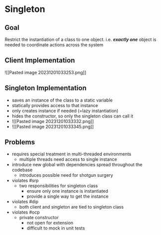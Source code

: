 # Singleton
## Goal
Restrict the instantiation of a class to one object. i.e. ***exactly one*** object is needed to coordinate actions across the system

## Client Implementation
![[Pasted image 20231201033253.png]]
## Singleton Implementation
- saves an instance of the class to a static variable
- statically provides access to that instance
- only creates instance if needed (=lazy instantiation)
- hides the constructor, so only the singleton class can call it
- ![[Pasted image 20231201033332.png]]
- ![[Pasted image 20231201033345.png]]

## Problems
- requires special treatment in multi-threaded environments
	- multiple threads need access to single instance
- introduce new global with dependencies spread throughout the codebase
	- introduces possible need for shotgun surgery
- violates #srp 
	- two responsibilities for singleton class
		- ensure only one instance is instantiated
		- provide a single way to get the instance
- violates #dip 
	- both client and singleton are tied to singleton class
- violates #ocp 
	- private constructor
		- not open for extension
		- difficult to mock in unit tests